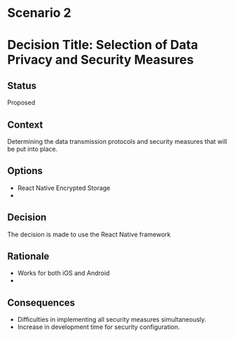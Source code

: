 <!-- # Decision record template by Michael Nygard

This is the template in [Documenting architecture decisions - Michael Nygard](http://thinkrelevance.com/blog/2011/11/15/documenting-architecture-decisions).
You can use [adr-tools](https://github.com/npryce/adr-tools) for managing the ADR files.

In each ADR file, write these sections: -->
# Scenario 2

# Decision Title: Selection of Data Privacy and Security Measures
## Status

Proposed

## Context

Determining the data transmission protocols and security measures that will be put into place.

## Options

- React Native Encrypted Storage
- 

## Decision

The decision is made to use the React Native framework

## Rationale
- Works for both iOS and Android
- 

## Consequences
- Difficulties in implementing all security measures simultaneously.
- Increase in development time for security configuration.

